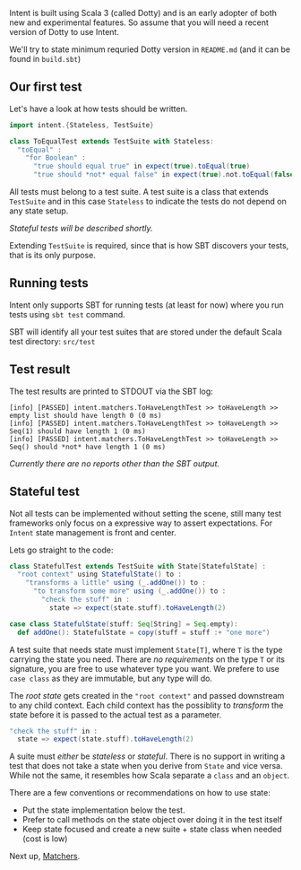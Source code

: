 Intent is built using Scala 3 (called Dotty) and is an early adopter of both new and
experimental features. So assume that you will need a recent version of Dotty to use
Intent.

We'll try to state minimum requried Dotty version in `README.md` (and it can be found
in  `build.sbt`)


## Our first test

Let's have a look at how tests should be written.

```scala
import intent.{Stateless, TestSuite}

class ToEqualTest extends TestSuite with Stateless:
  "toEqual" :
    "for Boolean" :
      "true should equal true" in expect(true).toEqual(true)
      "true should *not* equal false" in expect(true).not.toEqual(false)
```

All tests must belong to a test suite. A test suite is a class that extends
`TestSuite` and in this case `Stateless` to indicate the tests do not depend
on any state setup.

_Stateful tests will be described shortly._

Extending `TestSuite` is required, since that is how SBT discovers your tests,
that is its only purpose.


## Running tests

Intent only supports SBT for running tests (at least for now) where you run tests
using `sbt test` command.

SBT will identify all your test suites that are stored under the default Scala
test directory: `src/test`


## Test result

The test results are printed to STDOUT via the SBT log:

```
[info] [PASSED] intent.matchers.ToHaveLengthTest >> toHaveLength >> empty list should have length 0 (0 ms)
[info] [PASSED] intent.matchers.ToHaveLengthTest >> toHaveLength >> Seq(1) should have length 1 (0 ms)
[info] [PASSED] intent.matchers.ToHaveLengthTest >> toHaveLength >> Seq() should *not* have length 1 (0 ms)
```

_Currently there are no reports other than the SBT output._


## Stateful test

Not all tests can be implemented without setting the scene, still many test frameworks only focus
on a expressive way to assert expectations. For `Intent` state management is front and center.

Lets go straight to the code:

```scala
class StatefulTest extends TestSuite with State[StatefulState] :
  "root context" using StatefulState() to :
    "transforms a little" using (_.addOne()) to :
      "to transform some more" using (_.addOne()) to :
        "check the stuff" in :
          state => expect(state.stuff).toHaveLength(2)

case class StatefulState(stuff: Seq[String] = Seq.empty):
  def addOne(): StatefulState = copy(stuff = stuff :+ "one more")

```

A test suite that needs state must implement `State[T]`, where `T` is the type carrying
the state you need. There are _no requirements_ on the type `T` or its signature, you are free
to use whatever type you want. We prefere to use `case class` as they are immutable, but any
type will do.

The _root state_ gets created in the `"root context"` and passed downstream to any child context.
Each child context has the possiblity to _transform_ the state before it is passed to the actual
test as a parameter.

```scala
"check the stuff" in :
  state => expect(state.stuff).toHaveLength(2)
```

A suite must _either_ be _stateless_ or _stateful_. There is no support in writing a test that does not
take a state when you derive from `State` and vice versa. While not the same, it resembles how Scala
separate a `class` and an `object`.

There are a few conventions or recommendations on how to use state:

* Put the state implementation below the test.
* Prefer to call methods on the state object over doing it in the test itself
* Keep state focused and create a new suite + state class when needed (cost is low)


Next up, [Matchers](matchers.md).